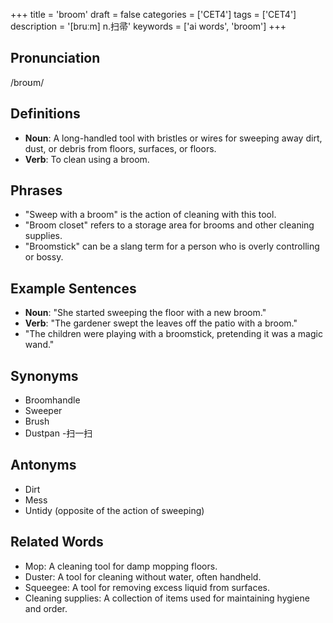 +++
title = 'broom'
draft = false
categories = ['CET4']
tags = ['CET4']
description = '[bruːm] n.扫帚'
keywords = ['ai words', 'broom']
+++

## Pronunciation
/broʊm/

## Definitions
- **Noun**: A long-handled tool with bristles or wires for sweeping away dirt, dust, or debris from floors, surfaces, or floors.
- **Verb**: To clean using a broom.

## Phrases
- "Sweep with a broom" is the action of cleaning with this tool.
- "Broom closet" refers to a storage area for brooms and other cleaning supplies.
- "Broomstick" can be a slang term for a person who is overly controlling or bossy.

## Example Sentences
- **Noun**: "She started sweeping the floor with a new broom."
- **Verb**: "The gardener swept the leaves off the patio with a broom."
- "The children were playing with a broomstick, pretending it was a magic wand."

## Synonyms
- Broomhandle
- Sweeper
- Brush
- Dustpan
-扫一扫

## Antonyms
- Dirt
- Mess
- Untidy (opposite of the action of sweeping)

## Related Words
- Mop: A cleaning tool for damp mopping floors.
- Duster: A tool for cleaning without water, often handheld.
- Squeegee: A tool for removing excess liquid from surfaces.
- Cleaning supplies: A collection of items used for maintaining hygiene and order.
